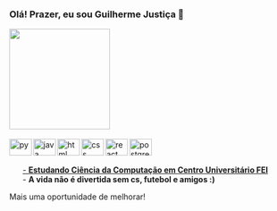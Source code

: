### Olá! Prazer, eu sou Guilherme Justiça 👋

<!--
**GuiJustica/guijustica** is a ✨ _special_ ✨ repository because its `README.md` (this file) appears on your GitHub profile.

Here are some ideas to get you started:
-->

<div>
  <a href="https://github.com/GuiJustica?tab=repositories">   
  <img height="180em" src="https://github-readme-stats.vercel.app/api?username=guijustica&show_icons=true&theme=transparent">
</div>
<div style="display:inline_block">
  <br>
  <img align="left" alt="py" height="30" width="40" src="https://cdn.jsdelivr.net/gh/devicons/devicon@latest/icons/python/python-original.svg" />
  <img align="left" alt="java" height="30" width="40" src="https://cdn.jsdelivr.net/gh/devicons/devicon@latest/icons/java/java-original.svg" />
  <img align="left" alt="html" height="30" width="40" src="https://cdn.jsdelivr.net/gh/devicons/devicon@latest/icons/html5/html5-original.svg" />
  <img align="left" alt="css" height="30" width="40" src="https://cdn.jsdelivr.net/gh/devicons/devicon@latest/icons/css3/css3-original.svg" />        
  <img align="left" alt="react" height="30" width="40" src="https://cdn.jsdelivr.net/gh/devicons/devicon@latest/icons/react/react-original.svg" />  
  <img align="left" alt="postgresql" height="30" width="40" src="https://cdn.jsdelivr.net/gh/devicons/devicon@latest/icons/postgresql/postgresql-original.svg" />
 </div>         
<br>
    
##

<ul>
 - <strong>Estudando Ciência da Computação em <a href="https://portal.fei.edu.br">Centro Universitário FEI</a></strong><br>
 - <strong>A vida não é divertida sem cs, futebol e amigos :)</strong>
</ul>

Mais uma oportunidade de melhorar!

